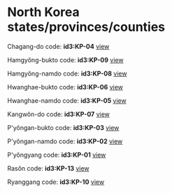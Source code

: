 # North Korea states/provinces/counties
Chagang-do     code: **id3:KP-04**     [view](../export/geojson/medium/id3/kp/04.geojson)     


Hamgyŏng-bukto     code: **id3:KP-09**     [view](../export/geojson/medium/id3/kp/09.geojson)     


Hamgyŏng-namdo     code: **id3:KP-08**     [view](../export/geojson/medium/id3/kp/08.geojson)     


Hwanghae-bukto     code: **id3:KP-06**     [view](../export/geojson/medium/id3/kp/06.geojson)     


Hwanghae-namdo     code: **id3:KP-05**     [view](../export/geojson/medium/id3/kp/05.geojson)     


Kangwŏn-do     code: **id3:KP-07**     [view](../export/geojson/medium/id3/kp/07.geojson)     


P'yŏngan-bukto     code: **id3:KP-03**     [view](../export/geojson/medium/id3/kp/03.geojson)     


P'yŏngan-namdo     code: **id3:KP-02**     [view](../export/geojson/medium/id3/kp/02.geojson)     


P'yŏngyang     code: **id3:KP-01**     [view](../export/geojson/medium/id3/kp/01.geojson)     


Rasŏn     code: **id3:KP-13**     [view](../export/geojson/medium/id3/kp/13.geojson)     


Ryanggang     code: **id3:KP-10**     [view](../export/geojson/medium/id3/kp/10.geojson)     

